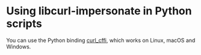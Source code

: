 # Using libcurl-impersonate in Python scripts

You can use the Python binding [curl_cffi](https://github.com:yifeikong/curl_cffi), which works on Linux, macOS and Windows.

